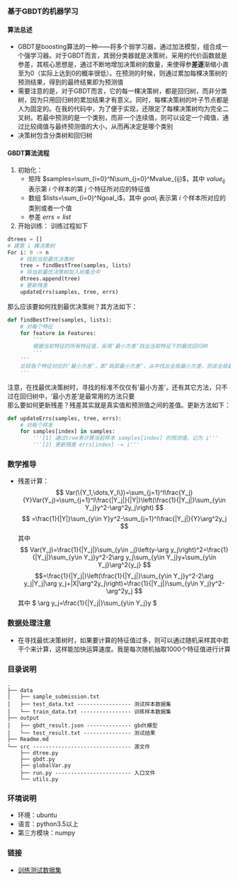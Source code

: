 <script type="text/javascript" async src="https://cdn.mathjax.org/mathjax/latest/MathJax.js?config=TeX-MML-AM_CHTML"> </script>
### 基于GBDT的机器学习
#### 算法总述
- GBDT是boosting算法的一种——将多个弱学习器，通过加法模型，组合成一个强学习器。对于GBDT而言，其弱分类器就是决策树，采用的代价函数就是参差，其核心思想是，通过不断地增加决策树的数量，来使得参**差逐**渐缩小直至为0（实际上达到0的概率很低）。在预测的时候，则通过累加每棵决策树的预测结果，得到的最终结果即为预测值
- 需要注意的是，对于GBDT而言，它的每一棵决策树，都是回归树，而非分类树，因为只用回归树的累加结果才有意义。同时，每棵决策树的叶子节点都是人为固定的。在我的代码中，为了便于实现，还限定了每棵决策树均为完全二叉树。若最中预测的是一个类别，而非一个连续值，则可以设定一个阈值，通过比较阈值与最终预测值的大小，从而再决定是哪个类别
- 决策树包含分类树和回归树

#### GBDT算法流程
1. 初始化：
    - 矩阵 $samples=\sum_{i=0}^N\sum_{j=0}^Mvalue_{ij}$，其中 $value_{ij}$ 表示第 $i$ 个样本的第 $j$ 个特征所对应的特征值
    - 数组 $lists=\sum_{i=0}^Ngoal_i$，其中 $goal_i$ 表示第 $i$ 个样本所对应的类别或者一个值
    - 参差 $errs=list$
2. 开始训练：
训练过程如下
```python
dtrees = []
# 建第 i 棵决策树
For i: 0 -> n
    # 找到当前最优决策树
    tree = findBestTree(samples, lists)
    # 将当前最优决策树加入树集合中
    dtrees.append(tree)
    # 更新残差
    updateErrs(samples, tree, errs)
```
那么应该要如何找到最优决策树？其方法如下：
```python
def findBestTree(samples, lists):
    # 对每个特征
    for feature in Features:
        '''
        根据当前特征的所有特征值，采用‘最小方差’找出当前特征下的最优回归树
        '''
    '''
    比较各个特征对应的‘最小方差’，即‘局部最小方差’，从中找出全局最小方差，则该全局最小方差对应的回归树树就是我们要找的最优决策树
    '''
```
注意，在找最优决策树时，寻找的标准不仅仅有‘最小方差’，还有其它方法，只不过在回归树中，‘最小方差’是最常用的方法只要<br />
那么要如何更新残差？残差其实就是真实值和预测值之间的差值。更新方法如下：
```python
def updateErrs(samples, tree, errs):
    # 对每个样本
    for samples[index] in samples:
        '''[1] 通过tree来计算当前样本 samples[index] 的预测值，记为 i'''
        '''[2] 更新残差 errs[index] -= i'''
```

### 数学推导
- 残差计算：$$ Var(\{Y_1,\dots,Y_l\})=\sum_{j=1}^l\frac{Y_j}{Y}Var(Y_j)=\sum_{j=1}^l\frac{|Y_j|}{|Y|}\left(\frac{1}{|Y_j|}\sum_{y\in Y_j}y^2-\arg^2y_j\right) $$
$$ =\frac{1}{|Y|}\sum_{y\in Y}y^2-\sum_{j=1}^l\frac{|Y_j|}{Y}\arg^2y_j $$
其中$$ Var(Y_j)=\frac{1}{|Y_j|}\sum_{y\in _j}\left(y-\arg y_j\right)^2=\frac{1}{|Y_j|}\sum_{y\in Y_j}y^2-2\arg y_j\sum_{y\in Y_j}y+\sum_{y\in Y_j}\arg^2{y_j} $$
$$=\frac{1}{|Y_j|}\left(\frac{1}{|Y_j|}\sum_{y\in Y_j}y^2-2\arg y_j|Y_j|\arg y_j+|X|\arg^2y_j\right)=\frac{1}{|Y_j|}\sum_{y\in Y_j}y^2-\arg^2y_j $$
其中 $ \arg y_j=\frac{1}{|Y_j|}\sum_{y\in Y_j}y $

### 数据处理注意
- 在寻找最优决策树时，如果要计算的特征值过多，则可以通过随机采样其中若干个来计算，这样能加快运算速度。我是每次随机抽取1000个特征值进行计算

### 目录说明
```
.
├── data
│   ├── sample_submission.txt 
│   ├── test_data.txt ----------------- 测试样本数据集
│   └── train_data.txt ---------------- 训练样本数据集
├── output
│   ├── gbdt_result.json -------------- gbdt模型
│   └── test_result.txt --------------- 测试结果
├── Readme.md
└── src ------------------------------- 源文件
    ├── dtree.py
    ├── gbdt.py
    ├── globalVar.py
    ├── run.py ------------------------ 入口文件
    └── utils.py
```

### 环境说明
- 环境：ubuntu
- 语言：python3.5以上
- 第三方模块：numpy

### 链接
- [训练测试数据集](https://pan.baidu.com/s/1dFGeSgx)
